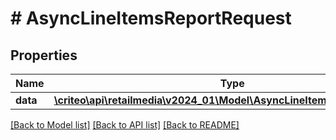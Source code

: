 # # AsyncLineItemsReportRequest

## Properties

Name | Type | Description | Notes
------------ | ------------- | ------------- | -------------
**data** | [**\criteo\api\retailmedia\v2024_01\Model\AsyncLineItemsReportResource**](AsyncLineItemsReportResource.md) |  | [optional]

[[Back to Model list]](../../README.md#models) [[Back to API list]](../../README.md#endpoints) [[Back to README]](../../README.md)
